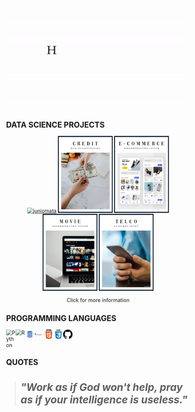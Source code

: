 <p align="center">
  <a href="https://github.com/juniomata/juniomata/blob/main/junio-head-github-gif.gif"><img src="https://github.com/juniomata/juniomata/blob/main/junio-head-github-gif.gif" alt="juniomata" width="750"></a>
</p>

## DATA SCIENCE PROJECTS

<p align="center">
  <a href="https://github.com/juniomata/Hotel_Booking_Cancellations_Prediction"><img src="https://github.com/juniomata/juniomata/blob/main/hotel.jpg" alt="juniomata" width="150" height="210"></a>
  <a href="https://github.com/juniomata"><img src="https://github.com/juniomata/juniomata/blob/main/credit.jpg" alt="juniomata" width="150" height="210"></a>
  <a href="https://github.com/juniomata"><img src="https://github.com/juniomata/juniomata/blob/main/ecommerce.jpg" alt="juniomata" width="150" height="210"></a>
  <a href="https://github.com/juniomata/MovieRecommenderSystem_ContentBased"><img src="https://github.com/juniomata/juniomata/blob/main/movie.jpg" alt="juniomata" width="150" height="210"></a>
  <a href="https://github.com/juniomata"><img src="https://github.com/juniomata/juniomata/blob/main/telco.jpg" alt="juniomata" width="150" height="210"></a>
</p>
<p align="center">
Click for more information
</p>


## PROGRAMMING LANGUAGES

  <img align="left" alt="Python" width="26px" src="https://upload.wikimedia.org/wikipedia/commons/c/c3/Python-logo-notext.svg" />
  <img align="left" alt="R" width="26px" src="https://upload.wikimedia.org/wikipedia/commons/thumb/1/1b/R_logo.svg/1086px-R_logo.svg.png" />
  <img align="left" alt="SQL" width="26px" src="https://raw.githubusercontent.com/github/explore/80688e429a7d4ef2fca1e82350fe8e3517d3494d/topics/sql/sql.png" />
  <img align="left" alt="MongoDB" width="26px" src="https://raw.githubusercontent.com/github/explore/80688e429a7d4ef2fca1e82350fe8e3517d3494d/topics/mongodb/mongodb.png" />
  <img align="left" alt="HTML5" width="26px" src="https://raw.githubusercontent.com/github/explore/80688e429a7d4ef2fca1e82350fe8e3517d3494d/topics/html/html.png" />
  <img align="left" alt="CSS3" width="26px" src="https://raw.githubusercontent.com/github/explore/80688e429a7d4ef2fca1e82350fe8e3517d3494d/topics/css/css.png" />
  <img align="left" alt="GitHub" width="26px" src="https://raw.githubusercontent.com/github/explore/78df643247d429f6cc873026c0622819ad797942/topics/github/github.png" />
<br />

<p> </p>

<br />

## QUOTES

> # ***"Work as if God won't help, pray as if your intelligence is useless."*** 
